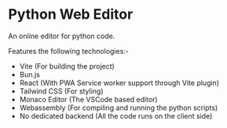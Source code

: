 # Python Web Editor

An online editor for python code.

Features the following technologies:-
- Vite (For building the project)
- Bun.js
- React (With PWA Service worker support through Vite plugin)
- Tailwind CSS (For styling)
- Monaco Editor (The VSCode based editor)
- Webassembly (For compiling and running the python scripts)
- No dedicated backend (All the code runs on the client side)
